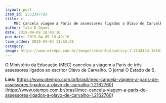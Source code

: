 ```yaml
---
layout: post
item_id: 2553397703
title: >-
    MEC cancela viagem a Paris de assessores ligados a Olavo de Carvalho
author: Tatu D'Oquei
date: 2019-04-09 18:49:16
pub_date: 2019-04-09 18:49:16
time_added: 2019-04-03 11:53:26
category: 
image: https://www.otempo.com.br/image/contentid/policy:1.2144124:1554303172/Capturar.JPG?f=3x2&w=620&$p$f$w=2000ec9
---
```


O Ministério da Educação (MEC) cancelou a viagem a Paris de três assessores ligados ao escritor Olavo de Carvalho. O jornal O Estado de S.

**Link:** [https://www.otempo.com.br/brasil/mec-cancela-viagem-a-paris-de-assessores-ligados-a-olavo-de-carvalho-1.2162760](https://www.otempo.com.br/brasil/mec-cancela-viagem-a-paris-de-assessores-ligados-a-olavo-de-carvalho-1.2162760)

